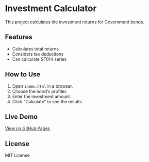 # Investment Calculator

This project calculates the investment returns for Government bonds.

## Features

- Calculates total returns
- Considers tax deductions
- Can calculate ST014 series

## How to Use

1. Open `index.html` in a browser.
2. Choose the bond's profiles
3. Enter the investment amount.
4. Click "Calculate" to see the results.

## Live Demo

[View on GitHub Pages](https://yts1234.github.io/investment-calc/)

## License

MIT License

